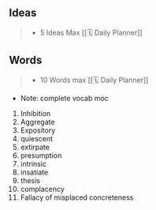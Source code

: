 ## Ideas

> - 5 Ideas Max  [[🗓 Daily Planner]]

## Words

> - 10 Words max  [[🗓 Daily Planner]]

- Note: complete vocab moc

1. Inhibition
2. Aggregate 
3. Expository
4. quiescent
5. extirpate
6. presumption
7. intrinsic
8. insatiate
9. thesis
10. complacency
11. Fallacy of misplaced concreteness